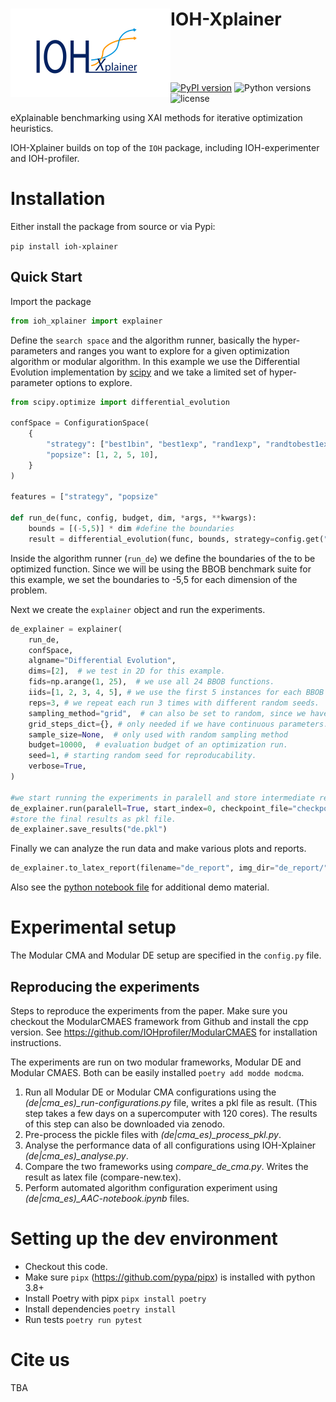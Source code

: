 <h1><img src="IOH-xplainer-logo.png" width="256" style="float:left;">IOH-Xplainer</h1>

<br/><br/><br/>

[![PyPI version](https://badge.fury.io/py/ioh-xplainer.svg)](https://badge.fury.io/py/ioh-xplainer) 
![Python versions](https://img.shields.io/pypi/pyversions/ioh-xplainer)
![license](https://img.shields.io/pypi/l/ioh-xplainer)

eXplainable benchmarking using XAI methods for iterative optimization heuristics.

IOH-Xplainer builds on top of the `IOH` package, including IOH-experimenter and IOH-profiler.

# Installation

Either install the package from source or via Pypi:

`pip install ioh-xplainer`

## Quick Start

Import the package

```python
from ioh_xplainer import explainer
```

Define the `search space` and the algorithm runner, basically the hyper-parameters and ranges you want to explore for a given optimization algorithm or modular algorithm. In this example we use the Differential Evolution implementation by [scipy](https://docs.scipy.org/doc/scipy/reference/generated/scipy.optimize.differential_evolution.html) and we take a limited set of hyper-parameter options to explore.

```python
from scipy.optimize import differential_evolution

confSpace = ConfigurationSpace(
    {
        "strategy": ["best1bin", "best1exp", "rand1exp", "randtobest1exp"],
        "popsize": [1, 2, 5, 10],
    }
) 

features = ["strategy", "popsize"

def run_de(func, config, budget, dim, *args, **kwargs):
    bounds = [(-5,5)] * dim #define the boundaries
    result = differential_evolution(func, bounds, strategy=config.get("strategy"), popsize=config.get("popsize"))

```

Inside the algorithm runner (`run_de`) we define the boundaries of the to be optimized function. Since we will be using the BBOB benchmark suite for this example, we set the boundaries to -5,5 for each dimension of the problem.

Next we create the `explainer` object and run the experiments.

```python
de_explainer = explainer(
    run_de,
    confSpace,
    algname="Differential Evolution",
    dims=[2],  # we test in 2D for this example.
    fids=np.arange(1, 25),  # we use all 24 BBOB functions.
    iids=[1, 2, 3, 4, 5], # we use the first 5 instances for each BBOB function.
    reps=3, # we repeat each run 3 times with different random seeds.
    sampling_method="grid",  # can also be set to random, since we have a few options we can make a full enumeration of the space.
    grid_steps_dict={}, # only needed if we have continuous parameters.
    sample_size=None,  # only used with random sampling method
    budget=10000,  # evaluation budget of an optimization run.
    seed=1, # starting random seed for reproducability.
    verbose=True,
)

#we start running the experiments in paralell and store intermediate results in a csv (to allow a restart when crashing)
de_explainer.run(paralell=True, start_index=0, checkpoint_file="checkpoint.csv")
#store the final results as pkl file.
de_explainer.save_results("de.pkl")
```

Finally we can analyze the run data and make various plots and reports.

```python
de_explainer.to_latex_report(filename="de_report", img_dir="de_report/")
```

Also see the [python notebook file](example.ipynb) for additional demo material.

# Experimental setup

The Modular CMA and Modular DE setup are specified in the `config.py` file.

## Reproducing the experiments

Steps to reproduce the experiments from the paper.
Make sure you checkout the ModularCMAES framework from Github and install the cpp version.
See https://github.com/IOHprofiler/ModularCMAES for installation instructions.

The experiments are run on two modular frameworks, Modular DE and Modular CMAES. Both can be easily installed `poetry add modde modcma`.

1. Run all Modular DE or Modular CMA configurations using the *(de|cma_es)_run-configurations.py* file, writes a pkl file as result. 
(This step takes a few days on a supercomputer with 120 cores). The results of this step can also be downloaded via zenodo.
2. Pre-process the pickle files with *(de|cma_es)_process_pkl.py*.
3. Analyse the performance data of all configurations using IOH-Xplainer *(de|cma_es)_analyse.py*.
4. Compare the two frameworks using *compare_de_cma.py*. Writes the result as latex file (compare-new.tex).
5. Perform automated algorithm configuration experiment using *(de|cma_es)_AAC-notebook.ipynb* files.


# Setting up the dev environment

- Checkout this code.
- Make sure `pipx` (https://github.com/pypa/pipx) is installed with python 3.8+
- Install Poetry with pipx `pipx install poetry`
- Install dependencies `poetry install`
- Run tests `poetry run pytest`


# Cite us

TBA